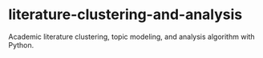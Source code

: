 # literature-clustering-and-analysis
Academic literature clustering, topic modeling, and analysis algorithm with Python.
